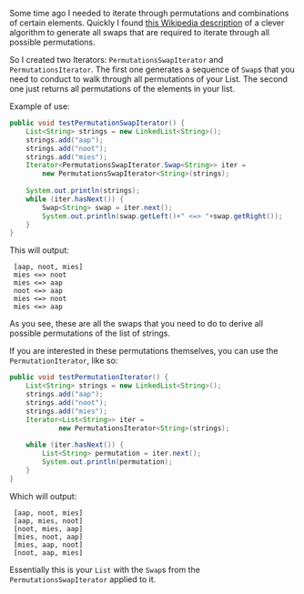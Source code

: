 Some time ago I needed to iterate through permutations and combinations of certain elements. Quickly I found [this Wikipedia description](http://en.wikipedia.org/wiki/Steinhaus%E2%80%93Johnson%E2%80%93Trotter_algorithm#Even.27s_speedup) of a clever algorithm to generate all swaps that are required to iterate through all possible permutations.

So I created two Iterators: <code>PermutationsSwapIterator</code> and <code>PermutationsIterator</code>. The first one generates a sequence of <code>Swap</code>s that you need to conduct to walk through all permutations of your List. The second one just returns all permutations of the elements in your list.

Example of use:

```java
public void testPermutationSwapIterator() {
    List<String> strings = new LinkedList<String>();
    strings.add("aap");
    strings.add("noot");
    strings.add("mies");
    Iterator<PermutationsSwapIterator.Swap<String>> iter =
        new PermutationsSwapIterator<String>(strings);
		
    System.out.println(strings);
    while (iter.hasNext()) {
        Swap<String> swap = iter.next();
        System.out.println(swap.getLeft()+" <=> "+swap.getRight());
    }
}
```

This will output:

     [aap, noot, mies]
     mies <=> noot
     mies <=> aap
     noot <=> aap
     mies <=> noot
     mies <=> aap

As you see, these are all the swaps that you need to do to derive all possible permutations of the list of strings.

If you are interested in these permutations themselves, you can use the <code>PermutationIterator</code>, like so:

```java
public void testPermutationIterator() {
    List<String> strings = new LinkedList<String>();
    strings.add("aap");
    strings.add("noot");
    strings.add("mies");
    Iterator<List<String>> iter = 
            new PermutationsIterator<String>(strings);
		
    while (iter.hasNext()) {
        List<String> permutation = iter.next();
        System.out.println(permutation);
    }
}
```

Which will output:

     [aap, noot, mies]
     [aap, mies, noot]
     [noot, mies, aap]
     [mies, noot, aap]
     [mies, aap, noot]
     [noot, aap, mies]

Essentially this is your ```List``` with the ```Swap```s from the ```PermutationsSwapIterator``` applied to it.
